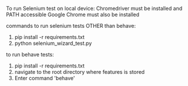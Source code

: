 To run Selenium test on local device:
  Chromedriver must be installed and PATH accessible 
  Google Chrome must also be installed 

  commands to run selenium tests OTHER than behave:
  1. pip install -r requirements.txt 
  2. python selenium_wizard_test.py 

  to run behave tests:
  1. pip install -r requirements.txt 
  2. navigate to the root directory where features is stored
  3. Enter command 'behave' 
